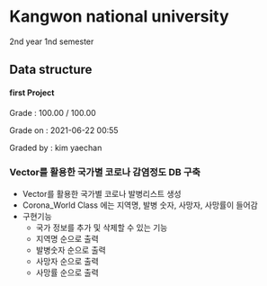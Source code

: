 # Kangwon national university

2nd year 1nd semester

## Data structure
#### first Project
Grade : 100.00 / 100.00

Grade on : 2021-06-22 00:55

Graded by	: kim yaechan

### Vector를 활용한 국가별 코로나 감염정도 DB 구축


- Vector를 활용한 국가별 코로나 발병리스트 생성
- Corona_World Class 에는 지역명, 발병 숫자, 사망자, 사망률이 들어감
- 구현기능
  * 국가 정보를 추가 및 삭제할 수 있는 기능
  * 지역명 순으로 출력
  * 발병숫자 순으로 출력
  * 사망자 순으로 출력
  * 사망률 순으로 출력
